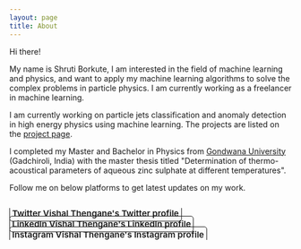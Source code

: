 ```yaml
---
layout: page
title: About
---
```


Hi there!


My name is Shruti Borkute, I am interested in the field of machine learning and physics, and want to apply my machine learning algorithms to solve the complex problems in particle physics. I am currently working as a freelancer in machine learning.

I am currently working on particle jets classification and anomaly detection in high energy physics using machine learning. The projects are listed on the [project page](../projects). 

I completed my Master and Bachelor in Physics from [Gondwana University](https://unigug.ac.in/) (Gadchiroli, India) with the master thesis titled "Determination of thermo-acoustical parameters of aqueous zinc sulphate at different temperatures".

Follow me on below platforms to get latest updates on my work.


<div class="body-social sidebar-social">
  <ul>
    <!-- <li> <a href="https://scholar.google.co.uk/citations?hl=en&amp;user=40lh_7kAAAAJ&amp;view_op=list_works&amp;sortby=pubdate" title="Google Scholar" class="no-mark-external" target="_blank"> <span class="icon-googlescholar"></span> <span aria-hidden="true">Google Scholar </span><span class="sr-only">Abir Saha's Google Scholar page</span></a></li> -->
    <li> <a href="https://twitter.com/shruti_borkute" title="Twitter" class="no-mark-external" target="_blank"> <span class="icon-twitter"></span> <span aria-hidden="true">Twitter </span><span class="sr-only">Vishal Thengane's Twitter profile</span></a></li>
    <li> <a href="https://www.linkedin.com/in/shruti_borkute-" title="LinkedIn" class="no-mark-external" target="_blank"> <span class="icon-linkedin2"></span> <span aria-hidden="true">LinkedIn </span><span class="sr-only">Vishal Thengane's LinkedIn profile</span></a></li>
    <li> <a href="https://instagram.com/shruti_borkute" title="Instagram" class="no-mark-external" target="_blank"> <span class="icon-instagram"></span> <span aria-hidden="true">Instagram </span><span class="sr-only">Vishal Thengane's Instagram profile</span></a></li>
  </ul>
</div>
<!-- ![Profile picture](assets/icons/icon.jpg){: align="center" width="512px" srcset="/assets/icons/icon.jpg"} -->

<!-- 
Photo credits: Side background picture by [Clay Banks](https://www.instagram.com/clay.banks/?utm_medium=referral&utm_source=unsplash)
{:.message} -->


<style type="text/css">
  .body-social > ul {
    display: inline-block;
    list-style-type: none;
    margin-bottom: -50px;
    overflow: hidden;
    padding: 0;
    /* float: center; */
    /* margin-left: 220px; */
  }

  .body-social > ul > li {
    float: left;
    
    /* padding-left: 5px; */
    padding-right: 10px;
    
    /* display: inline-block; */
  }


  .body-social > ul > li > a {
    display: inline;
    text-align: center;
    font-size: 0.95rem;
    font-weight: 600;
    /*width: 3rem;*/
    /*height: 4rem;*/
    padding: 4px;
    
    /* line-height: 3rem; */
    
    text-decoration: none;
    border-width: 1px;
    border-style: solid;
    border-radius: 5px;
    transition: background-color 250ms, color 250ms, text-decoration-color 250ms, border-color 250ms;
    
    /* border-bottom: none; */
  }

  .body-social > ul > li > a:not(.btn):not(.no-hover) {
    border-color: var(--accent-color);
  }

  .body-social > ul > li > a:hover {
    color: white;
    background-color: rgb(95, 7, 166);
    border-radius: 5px;
    padding: 4px;
    transition: background-color 250ms, color 250ms, text-decoration-color 250ms, border-color 250ms;
  }
</style>